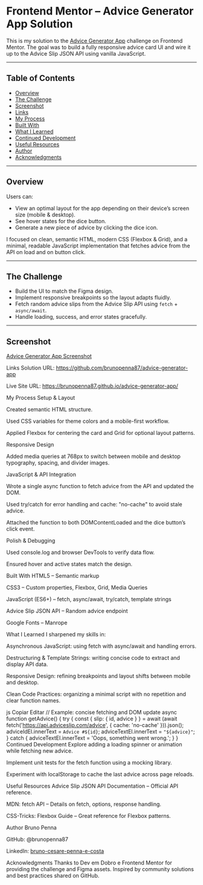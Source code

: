 # Frontend Mentor – Advice Generator App Solution

This is my solution to the [Advice Generator App](https://www.frontendmentor.io/challenges/advice-generator-app-QdUG-13db) challenge on Frontend Mentor. The goal was to build a fully responsive advice card UI and wire it up to the Advice Slip JSON API using vanilla JavaScript.

---

## Table of Contents

- [Overview](#overview)
- [The Challenge](#the-challenge)
- [Screenshot](#screenshot)
- [Links](#links)
- [My Process](#my-process)
- [Built With](#built-with)
- [What I Learned](#what-i-learned)
- [Continued Development](#continued-development)
- [Useful Resources](#useful-resources)
- [Author](#author)
- [Acknowledgments](#acknowledgments)

---

## Overview

Users can:

- View an optimal layout for the app depending on their device’s screen size (mobile & desktop).  
- See hover states for the dice button.  
- Generate a new piece of advice by clicking the dice icon.  

I focused on clean, semantic HTML, modern CSS (Flexbox & Grid), and a minimal, readable JavaScript implementation that fetches advice from the API on load and on button click.

---

## The Challenge

- Build the UI to match the Figma design.  
- Implement responsive breakpoints so the layout adapts fluidly.  
- Fetch random advice slips from the Advice Slip API using `fetch` + `async/await`.  
- Handle loading, success, and error states gracefully.  

---

## Screenshot

[Advice Generator App Screenshot](./screenshots/advice-generator-screenshot.png)

Links
Solution URL: https://github.com/brunopenna87/advice-generator-app

Live Site URL: https://brunopenna87.github.io/advice-generator-app/

My Process
Setup & Layout

Created semantic HTML structure.

Used CSS variables for theme colors and a mobile-first workflow.

Applied Flexbox for centering the card and Grid for optional layout patterns.

Responsive Design

Added media queries at 768px to switch between mobile and desktop typography, spacing, and divider images.

JavaScript & API Integration

Wrote a single async function to fetch advice from the API and updated the DOM.

Used try/catch for error handling and cache: "no-cache" to avoid stale advice.

Attached the function to both DOMContentLoaded and the dice button’s click event.

Polish & Debugging

Used console.log and browser DevTools to verify data flow.

Ensured hover and active states match the design.

Built With
HTML5 – Semantic markup

CSS3 – Custom properties, Flexbox, Grid, Media Queries

JavaScript (ES6+) – fetch, async/await, try/catch, template strings

Advice Slip JSON API – Random advice endpoint

Google Fonts – Manrope

What I Learned
I sharpened my skills in:

Asynchronous JavaScript: using fetch with async/await and handling errors.

Destructuring & Template Strings: writing concise code to extract and display API data.

Responsive Design: refining breakpoints and layout shifts between mobile and desktop.

Clean Code Practices: organizing a minimal script with no repetition and clear function names.

js
Copiar
Editar
// Example: concise fetching and DOM update
async function getAdvice() {
  try {
    const { slip: { id, advice } } = await (await fetch('https://api.adviceslip.com/advice', { cache: 'no-cache' })).json();
    adviceIdEl.innerText = `Advice #${id}`;
    adviceTextEl.innerText = `"${advice}"`;
  } catch {
    adviceTextEl.innerText = 'Oops, something went wrong.';
  }
}
Continued Development
Explore adding a loading spinner or animation while fetching new advice.

Implement unit tests for the fetch function using a mocking library.

Experiment with localStorage to cache the last advice across page reloads.

Useful Resources
Advice Slip JSON API Documentation – Official API reference.

MDN: fetch API – Details on fetch, options, response handling.

CSS-Tricks: Flexbox Guide – Great reference for Flexbox patterns.

Author
Bruno Penna

GitHub: @brunopenna87

LinkedIn: [bruno-cesare-penna-e-costa](https://www.linkedin.com/in/bruno-cesare-penna-e-costa-77951a6a/)

Acknowledgments
Thanks to Dev em Dobro e Frontend Mentor for providing the challenge and Figma assets.
Inspired by community solutions and best practices shared on GitHub.

